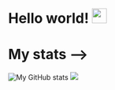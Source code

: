 # Hello world! <img src="https://raw.githubusercontent.com/MartinHeinz/MartinHeinz/master/wave.gif" width="30px">
# My stats -->
![My GitHub stats](https://github-readme-stats.vercel.app/api?username=A12N4V&show_icons=true&theme=dark)
<img src="https://github-readme-stats.vercel.app/api/top_langs/?username=A12N4V&theme=dark">
